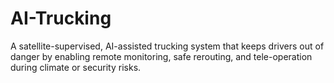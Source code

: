 # AI-Trucking
A satellite-supervised, AI-assisted trucking system that keeps drivers out of danger by enabling remote monitoring, safe rerouting, and tele-operation during climate or security risks.
